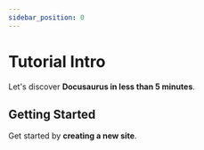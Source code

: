 ```yaml
---
sidebar_position: 0
---
```


# Tutorial Intro

Let's discover **Docusaurus in less than 5 minutes**.

## Getting Started

Get started by **creating a new site**.